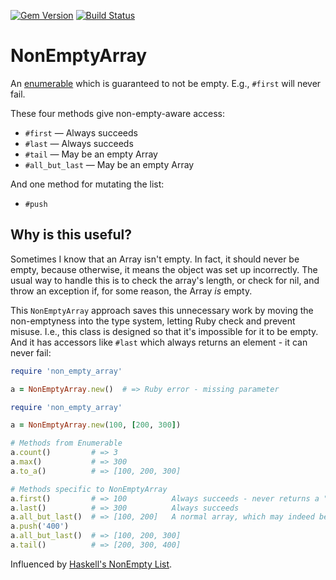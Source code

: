 [![Gem Version](https://badge.fury.io/rb/non_empty_array.svg)](https://badge.fury.io/rb/non_empty_array) [![Build Status](https://travis-ci.com/dogweather/non_empty_array.svg?branch=master)](https://travis-ci.com/dogweather/non_empty_array)

# NonEmptyArray

An [enumerable](https://ruby-doc.org/core-2.7.1/Enumerable.html) which is guaranteed to not be empty. E.g., `#first`
will never fail.

These four methods give non-empty-aware access:

* `#first` — Always succeeds
* `#last`  — Always succeeds
* `#tail`         — May be an empty Array
* `#all_but_last` — May be an empty Array

And one method for mutating the list:

* `#push`

## Why is this useful?

Sometimes I know that an Array isn't empty. In fact, it should never be empty, because
otherwise, it means the object was set up incorrectly. The usual way to handle this is
to check the array's length, or check for nil, and throw an exception if, for some
reason, the Array _is_ empty.

This `NonEmptyArray` approach saves this unnecessary work by moving the non-emptyness
into the type system, letting Ruby check and prevent misuse. I.e., this class is
designed so that it's impossible for it to be empty. And it has accessors like `#last`
which always returns an element - it can never fail:

```ruby
require 'non_empty_array'

a = NonEmptyArray.new()  # => Ruby error - missing parameter
```

```ruby
require 'non_empty_array'

a = NonEmptyArray.new(100, [200, 300])

# Methods from Enumerable
a.count()         # => 3
a.max()           # => 300
a.to_a()          # => [100, 200, 300]

# Methods specific to NonEmptyArray
a.first()         # => 100          Always succeeds - never returns a "no element" error.
a.last()          # => 300          Always succeeds
a.all_but_last()  # => [100, 200]   A normal array, which may indeed be empty.
a.push('400')
a.all_but_last()  # => [100, 200, 300]
a.tail()          # => [200, 300, 400]
```

Influenced by [Haskell's NonEmpty List](https://hackage.haskell.org/package/base-4.14.0.0/docs/Data-List-NonEmpty.html).
